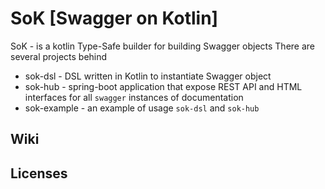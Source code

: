 # SoK [Swagger on Kotlin]
SoK - is a kotlin Type-Safe builder for building Swagger objects
There are several projects behind
- sok-dsl - DSL written in Kotlin to instantiate Swagger object
- sok-hub - spring-boot application that expose REST API and HTML interfaces for all `swagger` instances of documentation
- sok-example - an example of usage `sok-dsl` and `sok-hub`

## Wiki

## Licenses
